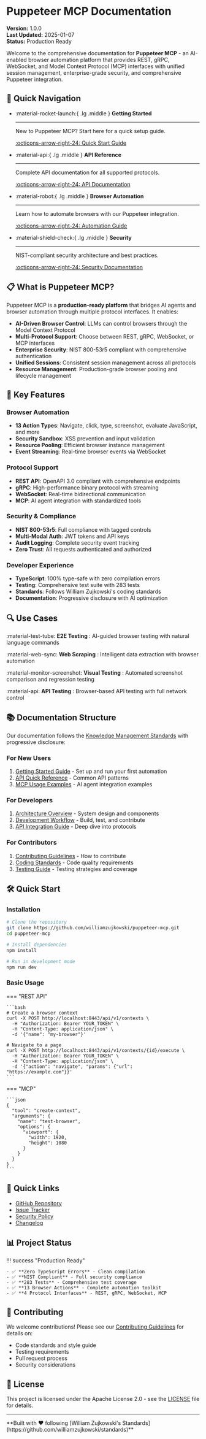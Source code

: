 # Puppeteer MCP Documentation

**Version:** 1.0.0  
**Last Updated:** 2025-01-07  
**Status:** Production Ready

Welcome to the comprehensive documentation for **Puppeteer MCP** - an AI-enabled browser automation
platform that provides REST, gRPC, WebSocket, and Model Context Protocol (MCP) interfaces with
unified session management, enterprise-grade security, and comprehensive Puppeteer integration.

## 🚀 Quick Navigation

<div class="grid cards" markdown>

- :material-rocket-launch:{ .lg .middle } **Getting Started**

  ***

  New to Puppeteer MCP? Start here for a quick setup guide.

  [:octicons-arrow-right-24: Quick Start Guide](guides/getting-started.md)

- :material-api:{ .lg .middle } **API Reference**

  ***

  Complete API documentation for all supported protocols.

  [:octicons-arrow-right-24: API Documentation](reference/api-quick-reference.md)

- :material-robot:{ .lg .middle } **Browser Automation**

  ***

  Learn how to automate browsers with our Puppeteer integration.

  [:octicons-arrow-right-24: Automation Guide](guides/browser-automation.md)

- :material-shield-check:{ .lg .middle } **Security**

  ***

  NIST-compliant security architecture and best practices.

  [:octicons-arrow-right-24: Security Documentation](security.md)

</div>

## 📋 What is Puppeteer MCP?

Puppeteer MCP is a **production-ready platform** that bridges AI agents and browser automation
through multiple protocol interfaces. It enables:

- **AI-Driven Browser Control**: LLMs can control browsers through the Model Context Protocol
- **Multi-Protocol Support**: Choose between REST, gRPC, WebSocket, or MCP interfaces
- **Enterprise Security**: NIST 800-53r5 compliant with comprehensive authentication
- **Unified Sessions**: Consistent session management across all protocols
- **Resource Management**: Production-grade browser pooling and lifecycle management

## 🎯 Key Features

### Browser Automation

- **13 Action Types**: Navigate, click, type, screenshot, evaluate JavaScript, and more
- **Security Sandbox**: XSS prevention and input validation
- **Resource Pooling**: Efficient browser instance management
- **Event Streaming**: Real-time browser events via WebSocket

### Protocol Support

- **REST API**: OpenAPI 3.0 compliant with comprehensive endpoints
- **gRPC**: High-performance binary protocol with streaming
- **WebSocket**: Real-time bidirectional communication
- **MCP**: AI agent integration with standardized tools

### Security & Compliance

- **NIST 800-53r5**: Full compliance with tagged controls
- **Multi-Modal Auth**: JWT tokens and API keys
- **Audit Logging**: Complete security event tracking
- **Zero Trust**: All requests authenticated and authorized

### Developer Experience

- **TypeScript**: 100% type-safe with zero compilation errors
- **Testing**: Comprehensive test suite with 283 tests
- **Standards**: Follows William Zujkowski's coding standards
- **Documentation**: Progressive disclosure with AI optimization

## 🔍 Use Cases

<div class="grid" markdown>

:material-test-tube: **E2E Testing** : AI-guided browser testing with natural language commands

:material-web-sync: **Web Scraping** : Intelligent data extraction with browser automation

:material-monitor-screenshot: **Visual Testing** : Automated screenshot comparison and regression
testing

:material-api: **API Testing** : Browser-based API testing with full network control

</div>

## 📚 Documentation Structure

Our documentation follows the
[Knowledge Management Standards](https://github.com/williamzujkowski/standards/blob/master/docs/standards/KNOWLEDGE_MANAGEMENT_STANDARDS.md)
with progressive disclosure:

### For New Users

1. [Getting Started Guide](guides/getting-started.md) - Set up and run your first automation
2. [API Quick Reference](reference/api-quick-reference.md) - Common API patterns
3. [MCP Usage Examples](guides/mcp-usage-examples.md) - AI agent integration examples

### For Developers

1. [Architecture Overview](architecture/overview.md) - System design and components
2. [Development Workflow](development/workflow.md) - Build, test, and contribute
3. [API Integration Guide](guides/api-integration.md) - Deep dive into protocols

### For Contributors

1. [Contributing Guidelines](contributing.md) - How to contribute
2. [Coding Standards](development/standards.md) - Code quality requirements
3. [Testing Guide](development/testing.md) - Testing strategies and coverage

## 🛠️ Quick Start

### Installation

```bash
# Clone the repository
git clone https://github.com/williamzujkowski/puppeteer-mcp.git
cd puppeteer-mcp

# Install dependencies
npm install

# Run in development mode
npm run dev
```

### Basic Usage

=== "REST API"

    ```bash
    # Create a browser context
    curl -X POST http://localhost:8443/api/v1/contexts \
      -H "Authorization: Bearer YOUR_TOKEN" \
      -H "Content-Type: application/json" \
      -d '{"name": "my-browser"}'

    # Navigate to a page
    curl -X POST http://localhost:8443/api/v1/contexts/{id}/execute \
      -H "Authorization: Bearer YOUR_TOKEN" \
      -H "Content-Type: application/json" \
      -d '{"action": "navigate", "params": {"url": "https://example.com"}}'
    ```

=== "MCP"

    ```json
    {
      "tool": "create-context",
      "arguments": {
        "name": "test-browser",
        "options": {
          "viewport": {
            "width": 1920,
            "height": 1080
          }
        }
      }
    }
    ```

## 🔗 Quick Links

- [GitHub Repository](https://github.com/williamzujkowski/puppeteer-mcp)
- [Issue Tracker](https://github.com/williamzujkowski/puppeteer-mcp/issues)
- [Security Policy](security.md)
- [Changelog](project/changelog.md)

## 📊 Project Status

!!! success "Production Ready"

    - ✅ **Zero TypeScript Errors** - Clean compilation
    - ✅ **NIST Compliant** - Full security compliance
    - ✅ **283 Tests** - Comprehensive test coverage
    - ✅ **13 Browser Actions** - Complete automation toolkit
    - ✅ **4 Protocol Interfaces** - REST, gRPC, WebSocket, MCP

## 🤝 Contributing

We welcome contributions! Please see our [Contributing Guidelines](contributing.md) for details on:

- Code standards and style guide
- Testing requirements
- Pull request process
- Security considerations

## 📄 License

This project is licensed under the Apache License 2.0 - see the
[LICENSE](https://github.com/williamzujkowski/puppeteer-mcp/blob/main/LICENSE) file for details.

---

<div class="text-center" markdown>
**Built with ❤️ following [William Zujkowski's Standards](https://github.com/williamzujkowski/standards)**
</div>
